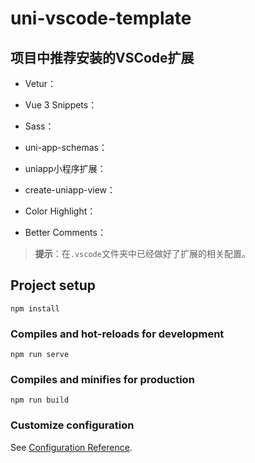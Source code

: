 # uni-vscode-template

## 项目中推荐安装的VSCode扩展

- Vetur：

- Vue 3 Snippets：

- Sass：

- uni-app-schemas：

- uniapp小程序扩展：

- create-uniapp-view：

- Color Highlight：

- Better Comments：

  

> **提示**：在`.vscode`文件夹中已经做好了扩展的相关配置。

## Project setup

```
npm install
```

### Compiles and hot-reloads for development
```
npm run serve
```

### Compiles and minifies for production
```
npm run build
```

### Customize configuration
See [Configuration Reference](https://cli.vuejs.org/config/).
